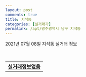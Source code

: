 ```yaml
---
layout: post
comments: true
title: 지석동
categories: [실거래가]
permalink: /apt/광주광역시 남구 지석동
---
```


2021년 07월 08일 지석동 실거래 정보

<script type="text/javascript">
  google.charts.load('current', {'packages':['corechart']});
  google.charts.setOnLoadCallback(drawChart);

  function drawChart() {
    var data = google.visualization.arrayToDataTable([['거래일', '매매', '전월세', '전매'], ['20-07', 2, 19, 15], ['20-08', 2, 14, 8], ['20-09', 2, 18, 26], ['20-10', 3, 19, 17], ['20-11', 10, 11, 8], ['20-12', 14, 4, 2], ['21-01', 8, 4, 0], ['21-02', 3, 5, 0], ['21-03', 4, 1, 0], ['21-04', 3, 2, 0], ['21-05', 3, 1, 0], ['21-06', 1, 3, 0]]);

    var options = {
      title: '최근 1년간 유형별 거래량 추이',
      legend: { position: 'bottom' }
    };

    var chart = new google.visualization.LineChart(document.getElementById('columnchart_material'));
    chart.draw(data, (options));년간 
  }
</script>

<div id="columnchart_material" style="width: 95%; margin-left: -35px; display: block"></div>
<br>
<table>
  <tr>
    <td colspan="4" style="font-weight: bold;"><a href="https://search.naver.com/search.naver?query=지석동 실거래정보없음">실거래정보없음</a></td>
  </tr>
    
</table>
    